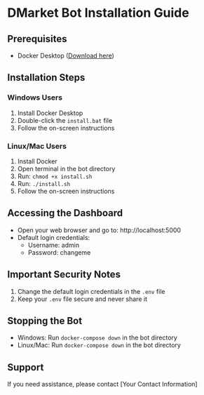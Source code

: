 # DMarket Bot Installation Guide

## Prerequisites
- Docker Desktop ([Download here](https://www.docker.com/products/docker-desktop))

## Installation Steps

### Windows Users
1. Install Docker Desktop
2. Double-click the `install.bat` file
3. Follow the on-screen instructions

### Linux/Mac Users
1. Install Docker
2. Open terminal in the bot directory
3. Run: `chmod +x install.sh`
4. Run: `./install.sh`
5. Follow the on-screen instructions

## Accessing the Dashboard
- Open your web browser and go to: http://localhost:5000
- Default login credentials:
  - Username: admin
  - Password: changeme

## Important Security Notes
1. Change the default login credentials in the `.env` file
2. Keep your `.env` file secure and never share it

## Stopping the Bot
- Windows: Run `docker-compose down` in the bot directory
- Linux/Mac: Run `docker-compose down` in the bot directory

## Support
If you need assistance, please contact [Your Contact Information]